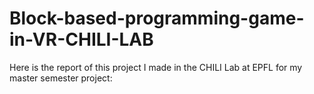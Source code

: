 # Block-based-programming-game-in-VR-CHILI-LAB

Here is the report of this project I made in the CHILI Lab at EPFL for my master semester project:
